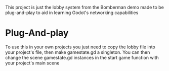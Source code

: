 This project is just the lobby system from the Bomberman demo made to be plug-and-play to aid in learning Godot's networking capabilities

Plug-And-play
=============

To use this in your own projects you just need to copy the lobby file into your project's file, then make gamestate.gd a singleton. You can then change the scene gamestate.gd instances in the start game function with your project's main scene 
